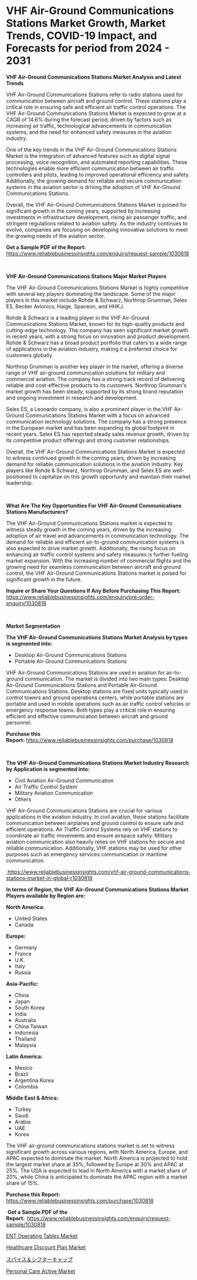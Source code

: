 <p><h1>VHF Air-Ground Communications Stations Market Growth, Market Trends, COVID-19 Impact, and Forecasts for period from 2024 - 2031</h1></p><p><strong>VHF Air-Ground Communications Stations Market Analysis and Latest Trends</strong></p>
<p><p>VHF Air-Ground Communications Stations refer to radio stations used for communication between aircraft and ground control. These stations play a critical role in ensuring safe and efficient air traffic control operations. The VHF Air-Ground Communications Stations Market is expected to grow at a CAGR of 14.6% during the forecast period, driven by factors such as increasing air traffic, technological advancements in communication systems, and the need for enhanced safety measures in the aviation industry.</p><p>One of the key trends in the VHF Air-Ground Communications Stations Market is the integration of advanced features such as digital signal processing, voice recognition, and automated reporting capabilities. These technologies enable more efficient communication between air traffic controllers and pilots, leading to improved operational efficiency and safety. Additionally, the growing demand for reliable and secure communication systems in the aviation sector is driving the adoption of VHF Air-Ground Communications Stations.</p><p>Overall, the VHF Air-Ground Communications Stations Market is poised for significant growth in the coming years, supported by increasing investments in infrastructure development, rising air passenger traffic, and stringent regulations related to aviation safety. As the industry continues to evolve, companies are focusing on developing innovative solutions to meet the growing needs of the aviation sector.</p></p>
<p><strong>Get a Sample PDF of the Report:&nbsp;</strong> <a href="https://www.reliablebusinessinsights.com/enquiry/request-sample/1030818">https://www.reliablebusinessinsights.com/enquiry/request-sample/1030818</a></p>
<p>&nbsp;</p>
<p><strong>VHF Air-Ground Communications Stations Major Market Players</strong></p>
<p><p>The VHF Air-Ground Communications Stations Market is highly competitive with several key players dominating the landscape. Some of the major players in this market include Rohde & Schwarz, Northrop Grumman, Selex ES, Becker Avionics, Haige, Spaceon, and HHKJ.</p><p>Rohde & Schwarz is a leading player in the VHF Air-Ground Communications Stations Market, known for its high-quality products and cutting-edge technology. The company has seen significant market growth in recent years, with a strong focus on innovation and product development. Rohde & Schwarz has a broad product portfolio that caters to a wide range of applications in the aviation industry, making it a preferred choice for customers globally.</p><p>Northrop Grumman is another key player in the market, offering a diverse range of VHF air-ground communication solutions for military and commercial aviation. The company has a strong track record of delivering reliable and cost-effective products to its customers. Northrop Grumman's market growth has been steady, supported by its strong brand reputation and ongoing investment in research and development.</p><p>Selex ES, a Leonardo company, is also a prominent player in the VHF Air-Ground Communications Stations Market with a focus on advanced communication technology solutions. The company has a strong presence in the European market and has been expanding its global footprint in recent years. Selex ES has reported steady sales revenue growth, driven by its competitive product offerings and strong customer relationships.</p><p>Overall, the VHF Air-Ground Communications Stations Market is expected to witness continued growth in the coming years, driven by increasing demand for reliable communication solutions in the aviation industry. Key players like Rohde & Schwarz, Northrop Grumman, and Selex ES are well-positioned to capitalize on this growth opportunity and maintain their market leadership.</p></p>
<p>&nbsp;</p>
<p><strong>What Are The Key Opportunities For VHF Air-Ground Communications Stations Manufacturers?</strong></p>
<p><p>The VHF Air-Ground Communications Stations market is expected to witness steady growth in the coming years, driven by the increasing adoption of air travel and advancements in communication technology. The demand for reliable and efficient air-to-ground communication systems is also expected to drive market growth. Additionally, the rising focus on enhancing air traffic control systems and safety measures is further fueling market expansion. With the increasing number of commercial flights and the growing need for seamless communication between aircraft and ground control, the VHF Air-Ground Communications Stations market is poised for significant growth in the future.</p></p>
<p><strong>Inquire or Share Your Questions If Any Before Purchasing This Report:</strong> <a href="https://www.reliablebusinessinsights.com/enquiry/pre-order-enquiry/1030818">https://www.reliablebusinessinsights.com/enquiry/pre-order-enquiry/1030818</a></p>
<p>&nbsp;</p>
<p><strong>Market Segmentation</strong></p>
<p><strong>The VHF Air-Ground Communications Stations Market Analysis by types is segmented into:</strong></p>
<p><ul><li>Desktop Air-Ground Communications Stations</li><li>Portable Air-Ground Communications Stations</li></ul></p>
<p><p>VHF Air-Ground Communications Stations are used in aviation for air-to-ground communication. The market is divided into two main types: Desktop Air-Ground Communications Stations and Portable Air-Ground Communications Stations. Desktop stations are fixed units typically used in control towers and ground operations centers, while portable stations are portable and used in mobile operations such as air traffic control vehicles or emergency response teams. Both types play a critical role in ensuring efficient and effective communication between aircraft and ground personnel.</p></p>
<p><strong>Purchase this Report:&nbsp;</strong><a href="https://www.reliablebusinessinsights.com/purchase/1030818">https://www.reliablebusinessinsights.com/purchase/1030818</a></p>
<p>&nbsp;</p>
<p><strong>The VHF Air-Ground Communications Stations Market Industry Research by Application is segmented into:</strong></p>
<p><ul><li>Civil Aviation Air-Ground Communication</li><li>Air Traffic Control System</li><li>Military Aviation Communication</li><li>Others</li></ul></p>
<p><p>VHF Air-Ground Communications Stations are crucial for various applications in the aviation industry. In civil aviation, these stations facilitate communication between airplanes and ground control to ensure safe and efficient operations. Air Traffic Control Systems rely on VHF stations to coordinate air traffic movements and ensure airspace safety. Military aviation communication also heavily relies on VHF stations for secure and reliable communication. Additionally, VHF stations may be used for other purposes such as emergency services communication or maritime communication.</p></p>
<p><a href="https://www.reliablebusinessinsights.com/vhf-air-ground-communications-stations-market-in-global-r1030818">&nbsp;https://www.reliablebusinessinsights.com/vhf-air-ground-communications-stations-market-in-global-r1030818</a></p>
<p><strong>In terms of Region, the VHF Air-Ground Communications Stations Market Players available by Region are:</strong></p>
<p>
    <p> <strong> North America: </strong>
        <ul>
            <li>United States</li>
            <li>Canada</li>
        </ul>
        </p> 
    <p> <strong> Europe: </strong>
        <ul>
            <li>Germany</li>
            <li>France</li>
            <li>U.K.</li>
            <li>Italy</li>
            <li>Russia</li>
        </ul>
        </p> 
    <p> <strong> Asia-Pacific: </strong>
        <ul>
            <li>China</li>
            <li>Japan</li>
            <li>South Korea</li>
            <li>India</li>
            <li>Australia</li>
            <li>China Taiwan</li>
            <li>Indonesia</li>
            <li>Thailand</li>
            <li>Malaysia</li>
        </ul>
        </p> 
    <p> <strong> Latin America: </strong>
        <ul>
            <li>Mexico</li>
            <li>Brazil</li>
            <li>Argentina Korea</li>
            <li>Colombia</li>
        </ul>
        </p> 
    <p> <strong> Middle East & Africa: </strong>
        <ul>
            <li>Turkey</li>
            <li>Saudi</li>
            <li>Arabia</li>
            <li>UAE</li>
            <li>Korea</li>
        </ul>
    </p>
    </p>
<p><p>The VHF air-ground communications stations market is set to witness significant growth across various regions, with North America, Europe, and APAC expected to dominate the market. North America is projected to hold the largest market share at 35%, followed by Europe at 30% and APAC at 25%. The USA is expected to lead in North America with a market share of 20%, while China is anticipated to dominate the APAC region with a market share of 15%.</p></p>
<p><strong>Purchase this Report: </strong><a href="https://www.reliablebusinessinsights.com/purchase/1030818">https://www.reliablebusinessinsights.com/purchase/1030818</a></p>
<p>&nbsp;<strong>Get a Sample PDF of the Report:&nbsp;&nbsp;</strong><a href="https://www.reliablebusinessinsights.com/enquiry/request-sample/1030818">https://www.reliablebusinessinsights.com/enquiry/request-sample/1030818</a></p>
<p><strong></strong></p>
<p><p><a href="https://www.linkedin.com/pulse/ent-operating-tables-market-analysis-its-cagr-segmentation-qaz2f">ENT Operating Tables Market</a></p><p><a href="https://www.linkedin.com/pulse/healthcare-discount-plan-market-report-reveals-latest-trends-gqfoe">Healthcare Discount Plan Market</a></p><p><a href="https://github.com/zekaoe592392/Market-Research-Report-List-2/blob/main/321959285158.md">スパイス＆シフターキャップ</a></p><p><a href="https://github.com/RickHolmes3/Market-Research-Report-List-5/blob/main/personal-care-active-market.md">Personal Care Active Market</a></p></p>